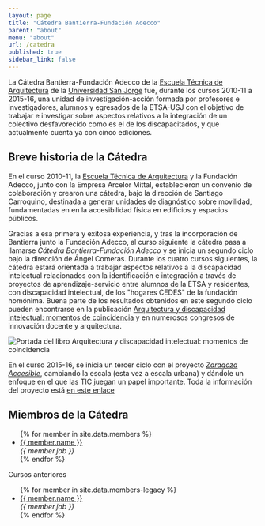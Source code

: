 ```yaml
---
layout: page
title: "Cátedra Bantierra-Fundación Adecco"
parent: "about"
menu: "about"
url: /catedra
published: true
sidebar_link: false
---
```

La Cátedra Bantierra-Fundación Adecco de la [Escuela Técnica de Arquitectura](http://etsa.usj.es) de la [Universidad San Jorge](http://usj.es) fue, durante los cursos 2010-11 a 2015-16, una unidad de investigación-acción formada por profesores e investigadores, alumnos y egresados de la ETSA-USJ con el objetivo de trabajar e investigar sobre aspectos relativos a la integración de un colectivo desfavorecido como es el de los discapacitados, y que actualmente cuenta ya con cinco ediciones.

## Breve historia de la Cátedra

En el curso 2010-11, la [Escuela Técnica de Arquitectura](http://etsa.usj.es) y la Fundación Adecco, junto con la Empresa Arcelor Mittal, establecieron un convenio  de colaboración y crearon una cátedra, bajo la dirección de Santiago Carroquino, destinada a generar unidades de diagnóstico sobre movilidad, fundamentadas en en la accesibilidad física en edificios y espacios públicos.

Gracias a esa primera y exitosa experiencia, y tras la incorporación de Bantierra junto la Fundación Adecco, al curso siguiente la cátedra pasa a llamarse *Cátedra Bantierra-Fundación Adecco* y se inicia un segundo ciclo bajo la dirección de Ángel Comeras. Durante los cuatro cursos siguientes, la cátedra estará orientada a trabajar aspectos relativos a la discapacidad intelectual relacionados con la identificación e integración a través de proyectos de aprendizaje-servicio entre alumnos de la ETSA y residentes, con discapacidad intelectual, de los "hogares CEDES" de la fundación homónima. Buena parte de los resultados obtenidos en este segundo ciclo pueden encontrarse en la publicación [Arquitectura y discapacidad intelectual: momentos de coincidencia](http://ediciones.usj.es/?p=847) y en numerosos congresos de innovación docente y arquitectura.

![Portada del libro Arquitectura y discapacidad intelectual: momentos de coincidencia](http://ediciones.usj.es/wp-content/uploads/2014/05/Arquitectura-y-discapacidad-Portada-600px.jpg)

En el curso 2015-16, se inicia un tercer ciclo con el proyecto *[Zaragoza Accesible](/about)*, cambiando la escala (esta vez a escala urbana) y dándole un enfoque en el que las TIC juegan un papel importante. Toda la información del proyecto está [en este enlace](/about)

## Miembros de la Cátedra

<ul>
{% for member in site.data.members %}
  <li>
    <a href="{{ member.url }}">{{ member.name }}</a> <br>
    <i>{{ member.job }}</i>
  </li>
{% endfor %}
</ul>

 Cursos anteriores

 <ul>
 {% for member in site.data.members-legacy %}
   <li>
     <a href="{{ member.url }}">{{ member.name }}</a> <br>
     <i>{{ member.job }}</i>
   </li>
 {% endfor %}
 </ul>
